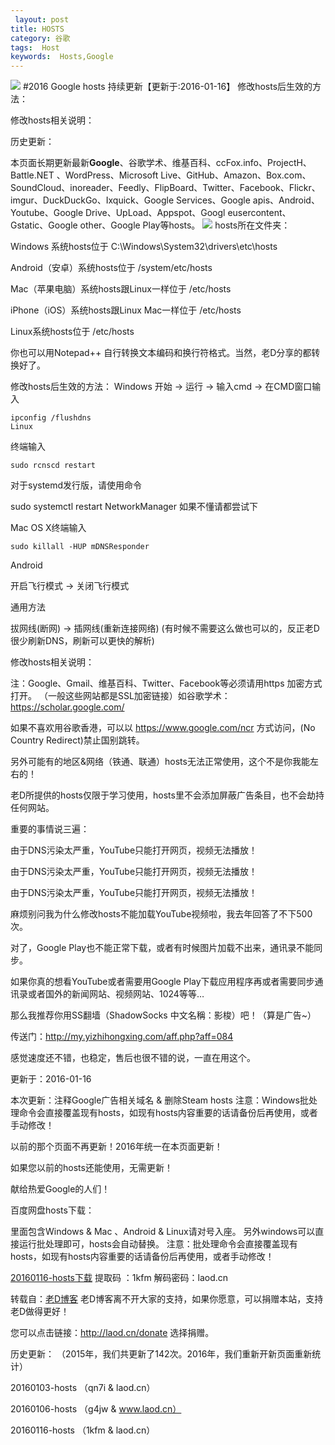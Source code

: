 ```yaml
---
 layout: post
title: HOSTS
category: 谷歌
tags:  Host
keywords:  Hosts,Google
---
```


![](http://ww3.sinaimg.cn/large/a78575bdgw1f03s8cg4u9j20l30at0tw.jpg)
#2016 Google hosts 持续更新【更新于:2016-01-16】
修改hosts后生效的方法：

修改hosts相关说明：

历史更新：

本页面长期更新最新**Google**、谷歌学术、维基百科、ccFox.info、ProjectH、Battle.NET 、WordPress、Microsoft Live、GitHub、Amazon、Box.com、SoundCloud、inoreader、Feedly、FlipBoard、Twitter、Facebook、Flickr、imgur、DuckDuckGo、Ixquick、Google Services、Google apis、Android、Youtube、Google Drive、UpLoad、Appspot、Googl eusercontent、Gstatic、Google other、Google Play等hosts。
![](http://ww4.sinaimg.cn/large/a78575bdgw1f03saxswolj20it0cawg3.jpg)
hosts所在文件夹：

Windows 系统hosts位于 C:\Windows\System32\drivers\etc\hosts

Android（安卓）系统hosts位于 /system/etc/hosts

Mac（苹果电脑）系统hosts跟Linux一样位于 /etc/hosts

iPhone（iOS）系统hosts跟Linux Mac一样位于 /etc/hosts

Linux系统hosts位于 /etc/hosts

你也可以用Notepad++ 自行转换文本编码和换行符格式。当然，老D分享的都转换好了。


修改hosts后生效的方法：
Windows
开始 -> 运行 -> 输入cmd -> 在CMD窗口输入

	ipconfig /flushdns
	Linux
终端输入

	sudo rcnscd restart
对于systemd发行版，请使用命令


sudo systemctl restart NetworkManager
如果不懂请都尝试下

Mac OS X终端输入

	sudo killall -HUP mDNSResponder

Android

开启飞行模式 -> 关闭飞行模式

通用方法


拔网线(断网) -> 插网线(重新连接网络)
(有时候不需要这么做也可以的，反正老D很少刷新DNS，刷新可以更快的解析)

修改hosts相关说明：



注：Google、Gmail、维基百科、Twitter、Facebook等必须请用https 加密方式打开。
（一般这些网站都是SSL加密链接）如谷歌学术：https://scholar.google.com/

如果不喜欢用谷歌香港，可以以 https://www.google.com/ncr 方式访问，(No Country Redirect)禁止国别跳转。

另外可能有的地区&网络（铁通、联通）hosts无法正常使用，这个不是你我能左右的！

老D所提供的hosts仅限于学习使用，hosts里不会添加屏蔽广告条目，也不会劫持任何网站。

重要的事情说三遍：

由于DNS污染太严重，YouTube只能打开网页，视频无法播放！

由于DNS污染太严重，YouTube只能打开网页，视频无法播放！

由于DNS污染太严重，YouTube只能打开网页，视频无法播放！

麻烦别问我为什么修改hosts不能加载YouTube视频啦，我去年回答了不下500次。

对了，Google Play也不能正常下载，或者有时候图片加载不出来，通讯录不能同步。

如果你真的想看YouTube或者需要用Google Play下载应用程序再或者需要同步通讯录或者国外的新闻网站、视频网站、1024等等…

那么我推荐你用SS翻墙（ShadowSocks 中文名稱：影梭）吧！（算是广告~）

传送门：http://my.yizhihongxing.com/aff.php?aff=084

感觉速度还不错，也稳定，售后也很不错的说，一直在用这个。

更新于：2016-01-16

本次更新：注释Google广告相关域名 & 删除Steam hosts
注意：Windows批处理命令会直接覆盖现有hosts，如现有hosts内容重要的话请备份后再使用，或者手动修改！

以前的那个页面不再更新！2016年统一在本页面更新！

如果您以前的hosts还能使用，无需更新！

献给热爱Google的人们！

百度网盘hosts下载：

里面包含Windows & Mac 、Android & Linux请对号入座。
另外windows可以直接运行批处理即可，hosts会自动替换。
注意：批处理命令会直接覆盖现有hosts，如现有hosts内容重要的话请备份后再使用，或者手动修改！

[20160116-hosts下载](http://pan.baidu.com/s/1bnOT9If)
提取码 ：1kfm   解码密码：laod.cn

转载自：[老D博客](http://laod.cn/)
老D博客离不开大家的支持，如果你愿意，可以捐赠本站，支持老D做得更好！

您可以点击链接：http://laod.cn/donate 选择捐赠。

历史更新：
（2015年，我们共更新了142次。2016年，我们重新开新页面重新统计）

20160103-hosts （qn7i  & laod.cn）

20160106-hosts （g4jw  &  www.laod.cn）

20160116-hosts （1kfm  & laod.cn）
 
